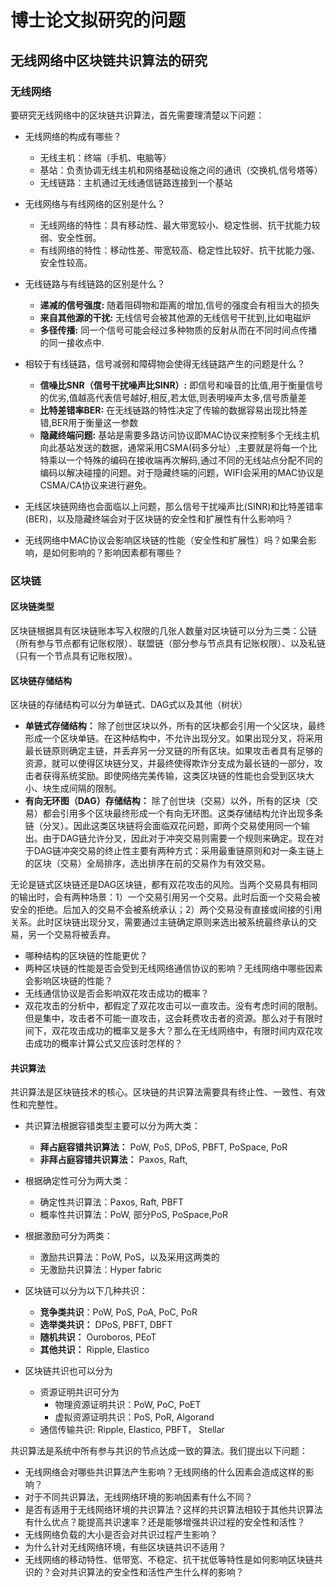 # 博士论文拟研究的问题

## 无线网络中区块链共识算法的研究

### 无线网络

要研究无线网络中的区块链共识算法，首先需要理清楚以下问题：
* 无线网络的构成有哪些？
  * 无线主机：终端（手机、电脑等）
  * 基站：负责协调无线主机和网络基础设施之间的通讯（交换机,信号塔等）
  * 无线链路：主机通过无线通信链路连接到一个基站
* 无线网络与有线网络的区别是什么？
  * 无线网络的特性：具有移动性、最大带宽较小、稳定性弱、抗干扰能力较弱、安全性弱。
  * 有线网络的特性：移动性差、带宽较高、稳定性比较好、抗干扰能力强、安全性较高。
* 无线链路与有线链路的区别是什么？
  * **递减的信号强度:** 随着阻碍物和距离的增加,信号的强度会有相当大的损失
  * **来自其他源的干扰:** 无线信号会被其他源的无线信号干扰到,比如电磁炉
  * **多径传播:** 同一个信号可能会经过多种物质的反射从而在不同时间点传播的同一接收点中.
* 相较于有线链路，信号减弱和障碍物会使得无线链路产生的问题是什么？
  * **信噪比SNR（信号干扰噪声比SINR）:** 即信号和噪音的比值,用于衡量信号的优劣,值越高代表信号越好,相反,若太低,则表明噪声太多,信号质量差
  * **比特差错率BER:** 在无线链路的特性决定了传输的数据容易出现比特差错,BER用于衡量这一参数
  * **隐藏终端问题:** 基站是需要多路访问协议即MAC协议来控制多个无线主机向此基站发送的数据，通常采用CSMA(码多分址）,主要就是将每一个比特乘以一个特殊的编码在接收端再次解码,通过不同的无线站点分配不同的编码以解决碰撞的问题。对于隐藏终端的问题，WIFI会采用的MAC协议是CSMA/CA协议来进行避免。

* 无线区块链网络也会面临以上问题，那么信号干扰噪声比(SINR)和比特差错率(BER)，以及隐藏终端会对于区块链的安全性和扩展性有什么影响吗？
* 无线网络中MAC协议会影响区块链的性能（安全性和扩展性）吗？如果会影响，是如何影响的？影响因素都有哪些？

### 区块链

#### 区块链类型

区块链根据具有区块链账本写入权限的几张人数量对区块链可以分为三类：公链（所有参与节点都有记账权限）、联盟链（部分参与节点具有记账权限）、以及私链（只有一个节点具有记账权限）。

#### 区块链存储结构

区块链的存储结构可以分为单链式、DAG式以及其他（树状）
* **单链式存储结构：** 除了创世区块以外，所有的区块都会引用一个父区块，最终形成一个区块单链。在这种结构中，不允许出现分叉。如果出现分叉，将采用最长链原则确定主链，并丢弃另一分叉链的所有区块。如果攻击者具有足够的资源，就可以使得区块链分叉，并最终使得欺诈分支成为最长链的一部分，攻击者获得系统奖励。即使网络完美传输，这类区块链的性能也会受到区块大小、块生成间隔的限制。
* **有向无环图（DAG）存储结构：** 除了创世块（交易）以外，所有的区块（交易）都会引用多个区块最终形成一个有向无环图。这类存储结构允许出现多条链（分叉）。因此这类区块链将会面临双花问题，即两个交易使用同一个输出。由于DAG链允许分叉，因此对于冲突交易则需要一个规则来确定。现在对于DAG链冲突交易的终止性主要有两种方式：采用最重链原则和对一条主链上的区块（交易）全局排序，选出排序在前的交易作为有效交易。

无论是链式区块链还是DAG区块链，都有双花攻击的风险。当两个交易具有相同的输出时，会有两种场景：1）一个交易引用另一个交易。此时后面一个交易会被安全的拒绝。后加入的交易不会被系统承认；2）两个交易没有直接或间接的引用关系。此时区块链出现分叉，需要通过主链确定原则来选出被系统最终承认的交易，另一个交易将被丢弃。

* 哪种结构的区块链的性能更优？
* 两种区块链的性能是否会受到无线网络通信协议的影响？无线网络中哪些因素会影响区块链的性能？
* 无线通信协议是否会影响双花攻击成功的概率？
* 双花攻击的分析中，都假定了双花攻击可以一直攻击。没有考虑时间的限制。但是集中，攻击者不可能一直攻击，这会耗费攻击者的资源。那么对于有限时间下，双花攻击成功的概率又是多大？那么在无线网络中，有限时间内双花攻击成功的概率计算公式又应该时怎样的？

#### 共识算法

共识算法是区块链技术的核心。区块链的共识算法需要具有终止性、一致性、有效性和完整性。

* 共识算法根据容错类型主要可以分为两大类：
  * **拜占庭容错共识算法：**  PoW, PoS, DPoS, PBFT, PoSpace, PoR
  * **非拜占庭容错共识算法：** Paxos, Raft, 
* 根据确定性可分为两大类：
    * 确定性共识算法：Paxos, Raft, PBFT
    * 概率性共识算法：PoW, 部分PoS, PoSpace,PoR
* 根据激励可分为两类：
  *  激励共识算法：PoW, PoS，以及采用这两类的
  *  无激励共识算法：Hyper fabric
* 区块链可以分为以下几种共识：
  * **竞争类共识**：PoW, PoS, PoA, PoC, PoR
  * **选举类共识：** DPoS, PBFT, DBFT
  * **随机共识：** Ouroboros, PEoT
  * **其他共识：** Ripple, Elastico

* 区块链共识也可以分为
  * 资源证明共识可分为
    * 物理资源证明共识：PoW, PoC, PoET
    * 虚拟资源证明共识：PoS, PoR, Algorand
  * 通信传输共识: Ripple, Elastico, PBFT， Stellar

共识算法是系统中所有参与共识的节点达成一致的算法。我们提出以下问题：
* 无线网络会对哪些共识算法产生影响？无线网络的什么因素会造成这样的影响？
* 对于不同共识算法，无线网络环境的影响因素有什么不同？
* 是否有适用于无线网络环境的共识算法？这样的共识算法相较于其他共识算法有什么优点？能提高共识速率？还是能够增强共识过程的安全性和活性？
* 无线网络负载的大小是否会对共识过程产生影响？
* 为什么针对无线网络环境，有些区块链共识不适用？
* 无线网络的移动特性、低带宽、不稳定、抗干扰低等特性是如何影响区块链共识的？会对共识算法的安全性和活性产生什么样的影响？
  